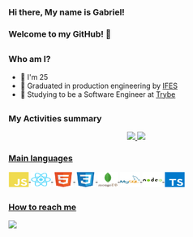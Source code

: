 ### Hi there, My name is Gabriel!

### Welcome to my GitHub! 👋

##

### Who am I?

- 👨 I'm 25
- 📓 Graduated in production engineering by <a href = "https://www.ifes.edu.br/" target="_blank">IFES</a>
- 🎯 Studying to be a Software Engineer at <a href = "https://www.betrybe.com/" target="_blank">Trybe</a>

##

### My Activities summary
<div align="center">
  <a href="https://github.com/GabrielFMPinheiro">
  <img height="180em" src="https://github-readme-stats.vercel.app/api?username=GabrielFMPinheiro&show_icons=true&theme=dracula&include_all_commits=true&count_private=true"/>
  <img height="180em" src="https://github-readme-stats.vercel.app/api/top-langs/?username=GabrielFMPinheiro&layout=compact&langs_count=7&theme=dracula"/>
 </div>
    
### Main languages
<div style="display: inline_block">
  <img align="center" alt="gabriel-Js" height="30" width="40" src="https://raw.githubusercontent.com/devicons/devicon/master/icons/javascript/javascript-plain.svg"/>
  <img align="center" alt="gabriel-React" height="30" width="40" src="https://raw.githubusercontent.com/devicons/devicon/master/icons/react/react-original.svg"/>
  <img align="center" alt="gabriel-HTML" height="30" width="40" src="https://raw.githubusercontent.com/devicons/devicon/master/icons/html5/html5-original.svg"/>
  <img align="center" alt="gabriel-CSS" height="30" width="40" src="https://raw.githubusercontent.com/devicons/devicon/master/icons/css3/css3-original.svg"/>
  <img align="center" height="30" width="40" src="https://raw.githubusercontent.com/devicons/devicon/master/icons/mongodb/mongodb-original-wordmark.svg" alt="mongodb"/>
  <img align="center" src="https://raw.githubusercontent.com/devicons/devicon/master/icons/mysql/mysql-original-wordmark.svg" alt="mysql" width="40" height="30"/>
  <img align="center" src="https://raw.githubusercontent.com/devicons/devicon/master/icons/nodejs/nodejs-original-wordmark.svg" alt="nodejs" width="40" height="30" />
  <img align="center" src="https://raw.githubusercontent.com/devicons/devicon/master/icons/typescript/typescript-original.svg" alt="typescript" width="40" height="30" />
</div>
  
 ##
 
### How to reach me
<div> 
  <a href="https://www.linkedin.com/in/gabrielfmpinheiro/" target="_blank"><img src="https://img.shields.io/badge/-LinkedIn-%230077B5?style=for-the-badge&logo=linkedin&logoColor=white" target="_blank"></a> 

